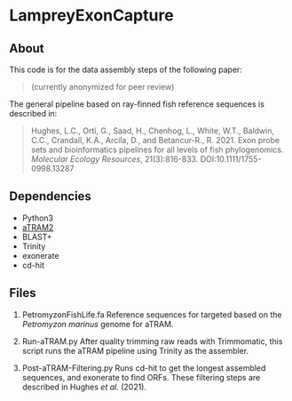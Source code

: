 # LampreyExonCapture

## About
This code is for the data assembly steps of the following paper:
>(currently anonymized for peer review)

The general pipeline based on ray-finned fish reference sequences is described in:
> Hughes, L.C., Ortí, G., Saad, H., Chenhog, L., White, W.T., Baldwin, C.C., Crandall, K.A., Arcila, D., and Betancur-R., R. 2021. Exon probe sets and bioinformatics pipelines for all levels of fish phylogenomics. *Molecular Ecology Resources*, 21(3):816-833. DOI:10.1111/1755-0998.13287

## Dependencies
- Python3
- [aTRAM2](https://github.com/juliema/aTRAM)
- BLAST+
- Trinity
- exonerate
- cd-hit

## Files
1. PetromyzonFishLife.fa
   Reference sequences for targeted based on the *Petromyzon marinus* genome for aTRAM.

2. Run-aTRAM.py
   After quality trimming raw reads with Trimmomatic, this script runs the aTRAM pipeline using Trinity as the assembler.

3. Post-aTRAM-Filtering.py
   Runs cd-hit to get the longest assembled sequences, and exonerate to find ORFs. These filtering steps are described in Hughes _et al._ (2021).
